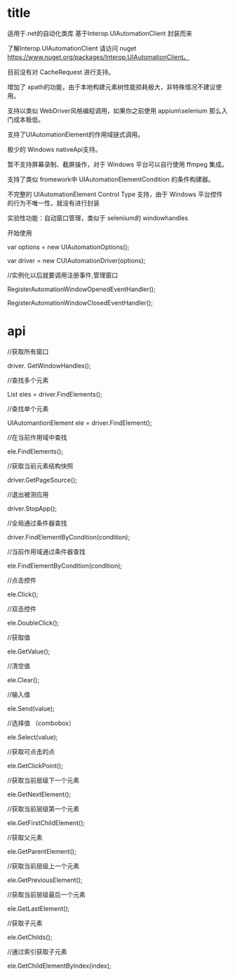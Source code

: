 # title

适用于.net的自动化类库
基于Interop.UIAutomationClient 封装而来

了解Interop.UIAutomationClient 请访问 nuget https://www.nuget.org/packages/Interop.UIAutomationClient。

目前没有对 CacheRequest 进行支持。

增加了 xpath的功能，由于本地构建元素树性能损耗极大，非特殊情况不建议使用。

支持以类似 WebDriver风格编程调用，如果你之前使用 appium\selenium 那么入门成本极低。

支持了UIAutomationElement的作用域链式调用。

极少的 Windows nativeApi支持。

暂不支持屏幕录制、截屏操作，对于 Windows 平台可以自行使用 ffmpeg 集成。

支持了类似 fromework中 UIAutomationElementCondition 的条件构建器。

不完整的 UIAutomationElement Control Type 支持，由于 Windows 平台控件的行为不唯一性，就没有进行封装

实验性功能：自动窗口管理，类似于 seleniium的 windowhandles

开始使用 

var options = new UIAutomationOptions();

var driver = new CUIAutomationDriver(options);

//实例化以后就要调用注册事件,管理窗口

RegisterAutomationWindowOpenedEventHandler();

RegisterAutomationWindowClosedEventHandler();

# api

//获取所有窗口

driver. GetWindowHandles();

//查找多个元素

List<UIAutomantionElement> eles = driver.FindElements();

//查找单个元素

UIAutomantionElement ele = driver.FindElement();

//在当前作用域中查找

ele.FindElements();

//获取当前元素结构快照

driver.GetPageSource();

//退出被测应用

driver.StopApp();

//全局通过条件器查找

driver.FindElementByCondition(condition);

//当前作用域通过条件器查找

ele.FindElementByCondition(condition);

//点击控件

ele.Click();

//双击控件

ele.DoubleClick();

//获取值

ele.GetValue();

//清空值

ele.Clear();

//输入值

ele.Send(value);

//选择值 （combobox）

ele.Select(value);

//获取可点击的点

ele.GetClickPoint();

//获取当前层级下一个元素

ele.GetNextElement();

//获取当前层级第一个元素

ele.GetFirstChildElement();

//获取父元素

ele.GetParentElement();

//获取当前层级上一个元素

ele.GetPreviousElement();

//获取当前层级最后一个元素

ele.GetLastElement();

//获取子元素

ele.GetChilds();

//通过索引获取子元素

ele.GetChildElementByIndex(index);



